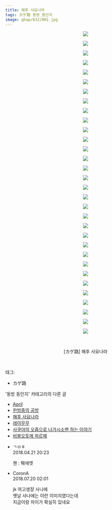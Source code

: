 ```yaml
---
title: 해후 사요나라
tags: カゲ路 동방_동인지
image: ghap/632/001.jpg
---
```

<div class="article">
<p style="text-align: center; clear: none; float: none;"><img src="{{ site.nasurl }}/ghap/632/001.jpg"/></p>
<p style="text-align: center; clear: none; float: none;"><img src="{{ site.nasurl }}/ghap/632/002.jpg"/></p>
<p style="text-align: center; clear: none; float: none;"><img src="{{ site.nasurl }}/ghap/632/003.jpg"/></p>
<p style="text-align: center; clear: none; float: none;"><img src="{{ site.nasurl }}/ghap/632/004.jpg"/></p>
<p style="text-align: center; clear: none; float: none;"><img src="{{ site.nasurl }}/ghap/632/005.jpg"/></p>
<p style="text-align: center; clear: none; float: none;"><img src="{{ site.nasurl }}/ghap/632/006.jpg"/></p>
<p style="text-align: center; clear: none; float: none;"><img src="{{ site.nasurl }}/ghap/632/007.jpg"/></p>
<p style="text-align: center; clear: none; float: none;"><img src="{{ site.nasurl }}/ghap/632/008.jpg"/></p>
<p style="text-align: center; clear: none; float: none;"><img src="{{ site.nasurl }}/ghap/632/009.jpg"/></p>
<p style="text-align: center; clear: none; float: none;"><img src="{{ site.nasurl }}/ghap/632/010.jpg"/></p>
<p style="text-align: center; clear: none; float: none;"><img src="{{ site.nasurl }}/ghap/632/011.jpg"/></p>
<p style="text-align: center; clear: none; float: none;"><img src="{{ site.nasurl }}/ghap/632/012.jpg"/></p>
<p style="text-align: center; clear: none; float: none;"><img src="{{ site.nasurl }}/ghap/632/013.jpg"/></p>
<p style="text-align: center; clear: none; float: none;"><img src="{{ site.nasurl }}/ghap/632/014.jpg"/></p>
<p style="text-align: center; clear: none; float: none;"><img src="{{ site.nasurl }}/ghap/632/015.jpg"/></p>
<p style="text-align: center; clear: none; float: none;"><img src="{{ site.nasurl }}/ghap/632/016.jpg"/></p>
<p style="text-align: center; clear: none; float: none;"><img src="{{ site.nasurl }}/ghap/632/017.jpg"/></p>
<p style="text-align: center; clear: none; float: none;"><img src="{{ site.nasurl }}/ghap/632/018.jpg"/></p>
<p style="text-align: center; clear: none; float: none;"><img src="{{ site.nasurl }}/ghap/632/019.jpg"/></p>
<p style="text-align: center; clear: none; float: none;"><img src="{{ site.nasurl }}/ghap/632/020.jpg"/></p>
<p style="text-align: center; clear: none; float: none;"><img src="{{ site.nasurl }}/ghap/632/021.jpg"/></p>
<p style="text-align: center; clear: none; float: none;"><img src="{{ site.nasurl }}/ghap/632/022.jpg"/></p>
<p style="text-align: center; clear: none; float: none;"><img src="{{ site.nasurl }}/ghap/632/023.jpg"/></p>
<p style="text-align: center; clear: none; float: none;"><img src="{{ site.nasurl }}/ghap/632/024.jpg"/></p>
<p style="text-align: center; clear: none; float: none;"><img src="{{ site.nasurl }}/ghap/632/025.jpg"/></p>
<p style="text-align: center; clear: none; float: none;"><img src="{{ site.nasurl }}/ghap/632/026.jpg"/></p>
<p style="text-align: center; clear: none; float: none;"><img src="{{ site.nasurl }}/ghap/632/027.jpg"/></p>
<p style="text-align: center; clear: none; float: none;"><img src="{{ site.nasurl }}/ghap/632/028.jpg"/></p>
<p style="text-align: center; clear: none; float: none;"><img src="{{ site.nasurl }}/ghap/632/029.jpg"/></p>
<p style="text-align: center; clear: none; float: none;"><img src="{{ site.nasurl }}/ghap/632/030.jpg"/></p>
<p style="text-align: center; clear: none; float: none;"><img src="{{ site.nasurl }}/ghap/632/031.jpg"/></p>
<p style="text-align: center; clear: none; float: none;"><img src="{{ site.nasurl }}/ghap/632/032.jpg"/></p>
<p style="text-align: center; clear: none; float: none;"><br/></p>
<p style="text-align: center; clear: none; float: none;">[カゲ路] 해후 사요나라</p>
<p><br/></p>
</div><div class="tagTrail">
<p>태그: </p>
<ul>
<li>カゲ路</li>
</ul>
</div><div class="another">
<p>'동방 동인지' 카테고리의 다른 글</p>
<ul>
<li><a href="/2016-07-02-ghap_634">April</a></li>
<li><a href="/2016-07-02-ghap_633">한밤중의 공방</a></li>
<li><a href="/2016-07-02-ghap_632">해후 사요나라</a></li>
<li><a href="/2016-07-02-ghap_631">레이무무</a></li>
<li><a href="/2016-07-02-ghap_630">사쿠야의 오줌으로 나가시소멘 하는 이야기</a></li>
<li><a href="/2016-07-02-ghap_629">비봉오토메 파르페</a></li>
</ul>
</div><div class="cb_module cb_fluid">
<div class="cb_wrt cb_profile">
<div class="comment">
<ul>
<li class="cb_thumb_off" id="comment15242743">
<div class="cb_comment_area">
<div class="cb_info_area">
<div class="cb_section">
<span class="cb_nick_name">ㄱㅁㅎ</span>
</div>
<div class="cb_section">
<span class="cb_date">2018.04.21 20:23 </span>
</div>
</div>
<div class="cb_dsc_comment">
<p class="cb_dsc">
											첸 : 퉤에엣
										</p>
</div>
</div></li>
<li class="cb_thumb_off" id="comment15290342">
<div class="cb_comment_area">
<div class="cb_info_area">
<div class="cb_section">
<span class="cb_nick_name">CoronA</span>
</div>
<div class="cb_section">
<span class="cb_date">2018.07.20 02:01 </span>
</div>
</div>
<div class="cb_dsc_comment">
<p class="cb_dsc">
											jk 여고생쟝 사나에<br/>
옛날 사나에는 이런 이미지였다는데<br/>
지금이랑 차이가 확실히 있네요
										</p>
</div>
</div></li>
</ul>
</div>
</div><!-- commentList close -->
</div>